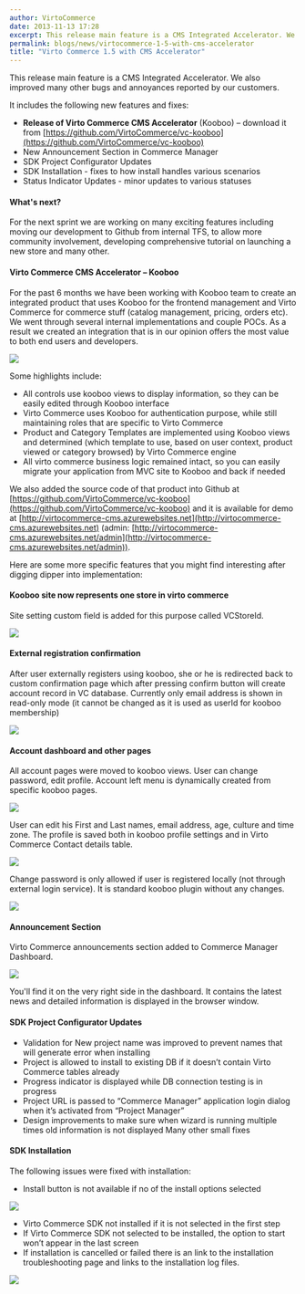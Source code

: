 ```yaml
---
author: VirtoCommerce
date: 2013-11-13 17:28
excerpt: This release main feature is a CMS Integrated Accelerator. We also improved many other bugs and annoyances reported by our customers.
permalink: blogs/news/virtocommerce-1-5-with-cms-accelerator
title: "Virto Commerce 1.5 with CMS Accelerator"
---
```

This release main feature is a CMS Integrated Accelerator. We also improved many other bugs and annoyances reported by our customers.

It includes the following new features and fixes:

* **Release of Virto Commerce CMS Accelerator** (Kooboo) – download it from [https://github.com/VirtoCommerce/vc-kooboo](https://github.com/VirtoCommerce/vc-kooboo)
* New Announcement Section in Commerce Manager
* SDK Project Configurator Updates
* SDK Installation - fixes to how install handles various scenarios
* Status Indicator Updates - minor updates to various statuses

#### What's next?

For the next sprint we are working on many exciting features including moving our development to Github from internal TFS, to allow more community involvement, developing comprehensive tutorial on launching a new store and many other.

#### Virto Commerce CMS Accelerator – Kooboo

For the past 6 months we have been working with Kooboo team to create an integrated product that uses Kooboo for the frontend management and Virto Commerce for commerce stuff (catalog management, pricing, orders etc). We went through several internal implementations and couple POCs. As a result we created an integration that is in our opinion offers the most value to both end users and developers.

![](/assets/cms-content/blogs/vccom/assets/tmp1392.png)

Some highlights include:

* All controls use kooboo views to display information, so they can be easily edited through Kooboo interface 
* Virto Commerce uses Kooboo for authentication purpose, while still maintaining roles that are specific to Virto Commerce 
* Product and Category Templates are implemented using Kooboo views and determined (which template to use, based on user context, product viewed or category browsed) by Virto Commerce engine 
* All virto commerce business logic remained intact, so you can easily migrate your application from MVC site to Kooboo and back if needed

We also added the source code of that product into Github at [https://github.com/VirtoCommerce/vc-kooboo](https://github.com/VirtoCommerce/vc-kooboo) and it is available for demo at [http://virtocommerce-cms.azurewebsites.net](http://virtocommerce-cms.azurewebsites.net) (admin: [http://virtocommerce-cms.azurewebsites.net/admin](http://virtocommerce-cms.azurewebsites.net/admin)).

Here are some more specific features that you might find interesting after digging dipper into implementation:

#### Kooboo site now represents one store in virto commerce

Site setting custom field is added for this purpose called VCStoreId.

![](/assets/cms-content/blogs/vccom/assets/clip_image002_.png)

#### External registration confirmation

After user externally registers using kooboo, she or he is redirected back to custom confirmation page which after pressing confirm button will create account record in VC database. Currently only email address is shown in read-only mode (it cannot be changed as it is used as userId for kooboo membership)

![](/assets/cms-content/blogs/vccom/assets/clip_image004.png)

#### Account dashboard and other pages

All account pages were moved to kooboo views. User can change password, edit profile. Account left menu is dynamically created from specific kooboo pages.

![](/assets/cms-content/blogs/vccom/assets/clip_image006.png)

User can edit his First and Last names, email address, age, culture and time zone. The profile is saved both in kooboo profile settings and in Virto Commerce Contact details table.

![](/assets/cms-content/blogs/vccom/assets/clip_image008.png)

Change password is only allowed if user is registered locally (not through external login service). It is standard kooboo plugin without any changes.

![](/assets/cms-content/blogs/vccom/assets/clip_image010.png)

#### Announcement Section

Virto Commerce announcements section added to Commerce Manager Dashboard.

![](/assets/cms-content/blogs/vccom/assets/clip_image002__.jpg)

You'll find it on the very right side in the dashboard. It contains the latest news and detailed information is displayed in the browser window.

#### SDK Project Configurator Updates

* Validation for New project name was improved to prevent names that will generate error when installing
* Project is allowed to install to existing DB if it doesn’t contain Virto Commerce tables already
* Progress indicator is displayed while DB connection testing is in progress
* Project URL is passed to “Commerce Manager” application login dialog when it’s activated from “Project Manager”
* Design improvements to make sure when wizard is running multiple times old information is not displayed  Many other small fixes

#### SDK Installation

The following issues were fixed with installation:

* Install button is not available if no of the install options selected

![](/assets/cms-content/blogs/vccom/assets/base643ac26e4a9c7f683c.png)

* Virto Commerce SDK not installed if it is not selected in the first step
* If Virto Commerce SDK not selected to be installed, the option to start won’t appear in the last screen
* If installation is cancelled or failed there is an link to the installation troubleshooting page and links to the installation log files.

![](/assets/cms-content/blogs/vccom/assets/base64687d6d485df067ae.png)
